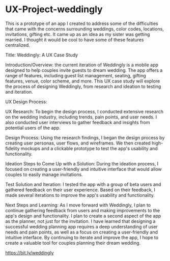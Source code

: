 # UX-Project-weddingly
This is a prototype of an app I created to address some of the difficulties that came with the concerns surrounding weddings, color codes, locations, invitations, gifting etc. It came up as an idea as my sister was getting married. I thought it would be cool to have some of these features centralized.


Title: Weddingly: A UX Case Study

Introduction/Overview: the current iteration of Weddingly is a mobile app designed to help couples invite guests to dream wedding. The app offers a range of features, including guest list management, seating, gifting features, venue, color scheme, and more. This UX case study will explore the process of designing Weddingly, from research and ideation to testing and iteration.

UX Design Process:

UX Research: To begin the design process, I conducted extensive research on the wedding industry, including trends, pain points, and user needs. I also conducted user interviews to gather feedback and insights from potential users of the app.

Design Process: Using the research findings, I began the design process by creating user personas, user flows, and wireframes. We then created high-fidelity mockups and a clickable prototype to test the app's usability and functionality.

Ideation Steps to Come Up with a Solution: During the ideation process, I focused on creating a user-friendly and intuitive interface that would allow couples to easily manage invitations. 

Test Solution and Iteration: I tested the app with a group of beta users and gathered feedback on their user experience. Based on their feedback, I made several iterations to improve the app's usability and functionality.

Next Steps and Learning: As I move forward with Weddingly, I plan to continue gathering feedback from users and making improvements to the app's design and functionality. I plan to create a second aspect of the app as the planner, not just for the invitation. I have learned that designing a successful wedding planning app requires a deep understanding of user needs and pain points, as well as a focus on creating a user-friendly and intuitive interface. By continuing to iterate and improve the app, I hope to create a valuable tool for couples planning their dream wedding.


https://bit.ly/weddingly


